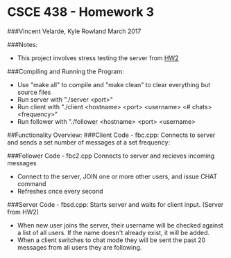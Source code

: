 # CSCE 438 - Homework 3
###Vincent Velarde, Kyle Rowland
March 2017

###Notes:
  - This project involves stress testing the server from [HW2](https://github.com/vinvelarde/438A2)
  
###Compiling and Running the Program:
- Use "make all" to compile and "make clean" to clear everything but source files
- Run server with "./server \<port>"
- Run client with "./client \<hostname> \<port> \<username> \<# chats> \<frequency>"
- Run follower with "./follower \<hostname> \<port> \<username>

##Functionality Overview:
###Client Code - fbc.cpp: 
Connects to server and sends a set number of messages at a set frequency:

###Follower Code - fbc2.cpp
Connects to server and recieves incoming messages
- Connect to the server, JOIN one or more other users, and issue CHAT command
- Refreshes once every second

###Server Code - fbsd.cpp:
Starts server and waits for client input. (Server from HW2)
- When new user joins the server, their username will be checked against a list of all users. If the name doesn't already exist, it will be added.
- When a client switches to chat mode they will be sent the past 20 messages from all users they are following.
